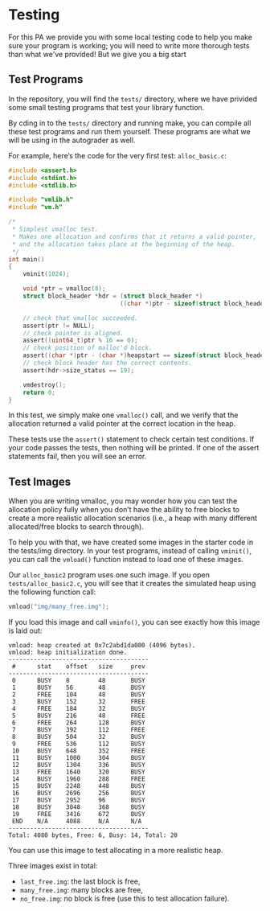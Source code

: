 # Testing


For this PA we provide you with some local testing code to help you make sure your program is working; you will need to write more thorough tests than what we've provided! But we give you a big start

## Test Programs

In the repository, you will find the `tests/` directory, where we have privided some small testing programs that test your library function.

By cding in to the `tests/` directory and running make, you can compile all these test programs and run them yourself. These programs are what we will be using in the autograder as well.

For example, here’s the code for the very first test: `alloc_basic.c`:

```c
#include <assert.h>
#include <stdint.h>
#include <stdlib.h>

#include "vmlib.h"
#include "vm.h"

/*
 * Simplest vmalloc test.
 * Makes one allocation and confirms that it returns a valid pointer,
 * and the allocation takes place at the beginning of the heap.
 */
int main()
{
    vminit(1024);

    void *ptr = vmalloc(8);
    struct block_header *hdr = (struct block_header *)
                               ((char *)ptr - sizeof(struct block_header));

    // check that vmalloc succeeded.
    assert(ptr != NULL);
    // check pointer is aligned.
    assert((uint64_t)ptr % 16 == 0);
    // check position of malloc'd block.
    assert((char *)ptr - (char *)heapstart == sizeof(struct block_header));
    // check block header has the correct contents.
    assert(hdr->size_status == 19);

    vmdestroy();
    return 0;
}
```

In this test, we simply make one `vmalloc()` call, and we verify that the allocation returned a valid pointer at the correct location in the heap.

These tests use the `assert()` statement to check certain test conditions. If your code passes the tests, then nothing will be printed. If one of the assert statements fail, then you will see an error.

## Test Images

When you are writing vmalloc, you may wonder how you can test the allocation policy fully when you don’t have the ability to free blocks to create a more realistic allocation scenarios (i.e., a heap with many different allocated/free blocks to search through).

To help you with that, we have created some images in the starter code in the tests/img directory. In your test programs, instead of calling `vminit()`, you can call the `vmload()` function instead to load one of these images.

Our `alloc_basic2` program uses one such image. If you open `tests/alloc_basic2.c`, you will see that it creates the simulated heap using the following function call:

```c
vmload("img/many_free.img");
```

If you load this image and call `vminfo()`, you can see exactly how this image is laid out:

```
vmload: heap created at 0x7c2abd1da000 (4096 bytes).
vmload: heap initialization done.
---------------------------------------
 #      stat    offset   size     prev   
---------------------------------------
 0      BUSY    8        48       BUSY   
 1      BUSY    56       48       BUSY   
 2      FREE    104      48       BUSY   
 3      BUSY    152      32       FREE   
 4      FREE    184      32       BUSY   
 5      BUSY    216      48       FREE   
 6      FREE    264      128      BUSY   
 7      BUSY    392      112      FREE   
 8      BUSY    504      32       BUSY   
 9      FREE    536      112      BUSY   
 10     BUSY    648      352      FREE   
 11     BUSY    1000     304      BUSY   
 12     BUSY    1304     336      BUSY   
 13     FREE    1640     320      BUSY   
 14     BUSY    1960     288      FREE   
 15     BUSY    2248     448      BUSY   
 16     BUSY    2696     256      BUSY   
 17     BUSY    2952     96       BUSY   
 18     BUSY    3048     368      BUSY   
 19     FREE    3416     672      BUSY   
 END    N/A     4088     N/A      N/A    
---------------------------------------
Total: 4080 bytes, Free: 6, Busy: 14, Total: 20
```

You can use this image to test allocating in a more realistic heap.

Three images exist in total:

- `last_free.img`: the last block is free,
- `many_free.img`: many blocks are free,
- `no_free.img`: no block is free (use this to test allocation failure).
